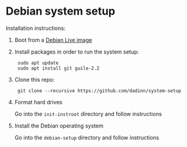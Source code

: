 Debian system setup
===================

Installation instructions:

1. Boot from a [Debian Live image](https://www.debian.org/CD/live/)
2. Install packages in order to run the system setup:

        sudo apt update
        sudo apt install git guile-2.2

3. Clone this repo:

        git clone --recursive https://github.com/dadinn/system-setup

4. Format hard drives

   Go into the `init-instroot` directory and follow instructions

5. Install the Debian operating system

   Go into the `debian-setup` directory and follow instructions
